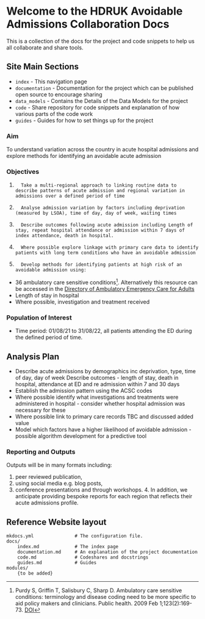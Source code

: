 # Welcome to the HDRUK Avoidable Admissions Collaboration Docs

This is a collection of the docs for the project and code snippets to help us all collaborate and share tools. 

## Site Main Sections

* `index`          - This navigation page
* `documentation`  - Documentation for the project which can be published open source to encourage sharing
* `data_models`    - Contains the Details of the Data Models for the project
* `code`           - Share repository for code snippets and explanation of how various parts of the code work
* `guides`         - Guides for how to set things up for the project

### Aim

To understand variation across the country in acute hospital admissions and explore methods for identifying an avoidable acute admission

### Objectives

1.       Take a multi-regional approach to linking routine data to describe patterns of acute admission and regional variation in admissions over a defined period of time
2.       Analyse admission variation by factors including deprivation (measured by LSOA), time of day, day of week, waiting times
3.       Describe outcomes following acute admission including Length of stay, repeat hospital attendance or admission within 7 days of index attendance, death in hospital.
4.       Where possible explore linkage with primary care data to identify patients with long term conditions who have an avoidable admission
5.       Develop methods for identifying patients at high risk of an avoidable admission using: 

- 36 ambulatory care sensitive conditions[^1]. Alternatively this resource can be accessed in the [Directory of Ambulatory
Emergency Care for Adults](https://www.ambulatoryemergencycare.org.uk/uploads/files/1/AEC-Directory%206th%20edition%20February%202018.pdf)
- Length of stay in hospital
- Where possible, investigation and treatment received

### Population of Interest

* Time period: 01/08/21 to 31/08/22, all patients attending the ED during the defined period of time.

## Analysis Plan

- Describe acute admissions by demographics inc deprivation, type, time of day, day of week
Describe outcomes - length of stay, death in hospital, attendance at ED and re admission within 7 and 30 days
- Establish the admission pattern using the ACSC codes
- Where possible identify what investigations and treatments were administered in hospital - consider whether hospital admission was necessary for these
- Where possible link to primary care records TBC and discussed added value
- Model which factors have a higher likelihood of avoidable admission - possible algorithm development for a predictive tool

### Reporting and Outputs
Outputs will be in many formats including:
1. peer reviewed publication, 
2. using social media e.g. blog posts, 
3. conference presentations and through workshops. 4. In addition, we anticipate providing bespoke reports for each region that reflects their acute admissions profile.


## Reference Website layout

    mkdocs.yml               # The configuration file.
    docs/
        index.md             # The index page
        documentation.md     # An explanation of the project documentation
        code.md              # Codeshares and docstrings
        guides.md            # Guides
    modules/
        {to be added}

[^1]: 
    Purdy S, Griffin T, Salisbury C, Sharp D. Ambulatory care sensitive conditions: terminology and disease coding need to be more specific to aid policy makers and clinicians. Public health. 2009 Feb 1;123(2):169-73. [DOI](https://doi.org/10.1016/j.puhe.2008.11.001)